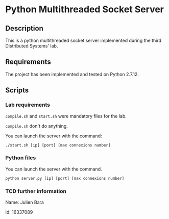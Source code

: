 # Python Multithreaded Socket Server

## Description

This is a python multithreaded socket server implemented during the third Distributed Systems' lab.

## Requirements

The project has been implemented and tested on Python 2.7.12.

## Scripts

### Lab requirements
`compile.sh` and `start.sh` were mandatory files for the lab.

`compile.sh` don't do anything.

You can launch the server with the command:

~~~~
./start.sh [ip] [port] [max connexions number]
~~~~

### Python files

You can launch the server with the command.

~~~~
python server.py [ip] [port] [max connexions number]
~~~~

### TCD further information

Name: Julien Bara

Id: 16337089

